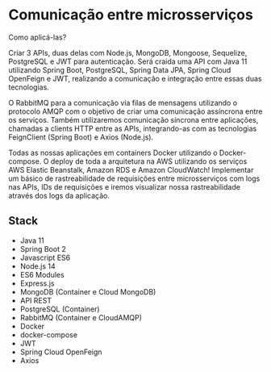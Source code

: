 <h1>Comunicação entre microsserviços</h1>

<p> Como aplicá-las? </p>
<p>
Criar 3 APIs, duas delas com Node.js, MongoDB, Mongoose, Sequelize, PostgreSQL e JWT para autenticação.
Será craida uma API com Java 11 utilizando Spring Boot, PostgreSQL, Spring Data JPA, Spring Cloud OpenFeign e JWT, 
realizando a comunicação e integração entre essas duas tecnologias.</p>

<p>
O RabbitMQ para a comunicação via filas de mensagens utilizando o protocolo AMQP com o objetivo
de criar uma comunicação assíncrona entre os serviços.
Também utilizaremos comunicação síncrona entre aplicações, chamadas a clients HTTP entre as APIs, 
integrando-as com as tecnologias FeignClient (Spring Boot) e Axios (Node.js).
</p>
<p>
Todas as nossas aplicações em containers Docker utilizando o Docker-compose.
O deploy de toda a arquitetura na AWS utilizando os serviços AWS Elastic Beanstalk, Amazon RDS e Amazon CloudWatch!
Implementar um básico de rastreabilidade de requisições entre microsserviços com logs nas APIs, IDs de requisições
e iremos visualizar nossa rastreabilidade através dos logs da aplicação.
</p>
<h2>Stack</h2>
<ul>
  <li>Java 11</li>
  <li>Spring Boot 2</li>
  <li>Javascript ES6</li>
  <li>Node.js 14</li>
  <li>ES6 Modules</li>
  <li>Express.js</li>
  <li>MongoDB (Container e Cloud MongoDB)</li>
  <li>API REST</li>
  <li>PostgreSQL (Container)</li>
  <li>RabbitMQ (Container e CloudAMQP)</li>
  <li>Docker</li>
  <li>docker-compose</li>
  <li>JWT</li>
  <li>Spring Cloud OpenFeign</li>
  <li>Axios</li>
</ul>

